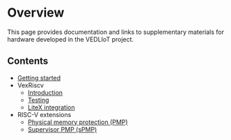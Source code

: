 # Overview
This page provides documentation and links to supplementary materials for hardware developed in the VEDLIoT project. 

## Contents
- [Getting started](quickstart.md)
- VexRiscv
  - [Introduction](vexriscv_intro.md)
  - [Testing](vexriscv_test.md)
  - [LiteX integration](vexriscv_litex.md)
- RISC-V extensions
  - [Physical memory protection (PMP)](riscv_pmp.md)
  - [Supervisor PMP (sPMP)](riscv_spmp.md)